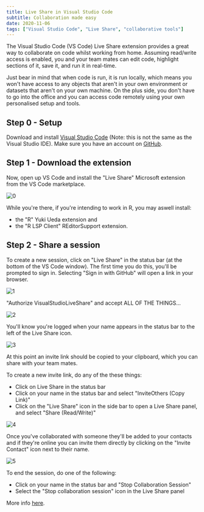 ```yaml
---
title: Live Share in Visual Studio Code
subtitle: Collaboration made easy
date: 2020-11-06
tags: ["Visual Studio Code", "Live Share", "collaborative tools"]
---
```


The Visual Studio Code (VS Code) Live Share extension provides a great way to collaborate on code whilst working from home. Assuming read/write access is enabled, you and your team mates can edit code, highlight sections of it, save it, and run it in real-time.

Just bear in mind that when code is run, it is run locally, which means you won't have access to any objects that aren't in your own environment or datasets that aren't on your own machine. On the plus side, you don't have to go into the office and you can access code remotely using your own personalised setup and tools.

## Step 0 - Setup

Download and install [Visual Studio Code](https://code.visualstudio.com) (Note: this is not the same as the Visual Studio IDE).
Make sure you have an account on [GitHub](https://github.com).
## Step 1 - Download the extension

Now, open up VS Code and install the "Live Share" Microsoft extension from the VS Code marketplace.

![0](/vscode_liveshare/1_extension.png)

While you're there, if you're intending to work in R, you may aswell install:
* the "R" Yuki Ueda extension and 
* the "R LSP Client" REditorSupport extension.
## Step 2 - Share a session

To create a new session, click on "Live Share" in the status bar (at the bottom of the VS Code window). The first time you do this, you'll be prompted to sign in. Selecting "Sign in with GitHub" will open a link in your browser.

![1](/vscode_liveshare/2_signin.png)

"Authorize VisualStudioLiveShare" and accept ALL OF THE THINGS...

![2](/vscode_liveshare/3_authorize.png)

You'll know you're logged when your name appears in the status bar to the left of the Live Share icon.

![3](/vscode_liveshare/4_bottom.png)

At this point an invite link should be copied to your clipboard, which you can share with your team mates.

To create a new invite link, do any of the these things:

* Click on Live Share in the status bar
* Click on your name in the status bar and select "InviteOthers (Copy Link)"
* Click on the "Live Share" icon in the side bar to open a Live Share panel, and select "Share (Read/Write)"

![4](/vscode_liveshare/5_panel.png)

Once you've collaborated with someone they'll be added to your contacts and if they're online you can invite them directly by clicking on the "Invite Contact" icon next to their name.

![5](/vscode_liveshare/6_contacts.png)

To end the session, do one of the following:

* Click on your name in the status bar and "Stop Collaboration Session"
* Select the "Stop collaboration session" icon in the Live Share panel

More info [here](https://docs.microsoft.com/en-us/visualstudio/liveshare/use/vscode).
